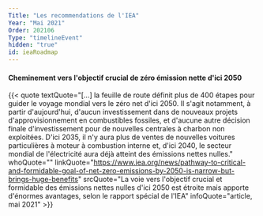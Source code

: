 ```yaml
---
Title: "Les recommendations de l'IEA"
Year: "Mai 2021"
Order: 202106
Type: "timelineEvent"
hidden: "true"
id: ieaRoadmap
---
```


#### Cheminement vers l'objectif crucial de zéro émission nette d'ici 2050

{{< quote textQuote="[...] la feuille de route définit plus de 400 étapes pour guider le voyage mondial vers le zéro net d'ici 2050. Il s'agit notamment, à partir d'aujourd'hui, d'aucun investissement dans de nouveaux projets d'approvisionnement en combustibles fossiles, et d'aucune autre décision finale d'investissement pour de nouvelles centrales à charbon non exploitées. D'ici 2035, il n'y aura plus de ventes de nouvelles voitures particulières à moteur à combustion interne et, d'ici 2040, le secteur mondial de l'électricité aura déjà atteint des émissions nettes nulles." whoQuote="" linkQuote="https://www.iea.org/news/pathway-to-critical-and-formidable-goal-of-net-zero-emissions-by-2050-is-narrow-but-brings-huge-benefits" srcQuote="La voie vers l'objectif crucial et formidable des émissions nettes nulles d'ici 2050 est étroite mais apporte d'énormes avantages, selon le rapport spécial de l'IEA" infoQuote="article, mai 2021" >}}